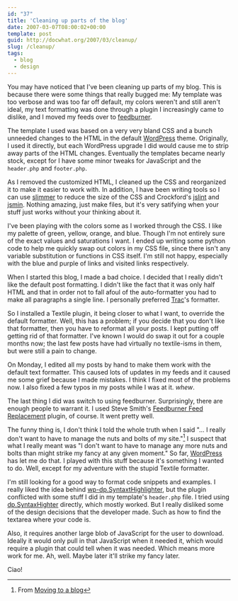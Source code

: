 ```yaml
---
id: "37"
title: 'Cleaning up parts of the blog'
date: 2007-03-07T08:00:02+00:00
template: post
guid: http://docwhat.org/2007/03/cleanup/
slug: /cleanup/
tags:
  - blog
  - design
---
```


You may have noticed that I've been cleaning up parts of my blog. This is
because there were some things that really bugged me: My template was too
verbose and was too far off default, my colors weren't and still aren't ideal,
my text formatting was done through a plugin I increasingly came to dislike, and
I moved my feeds over to [feedburner](http://feedburner.com/).

<!-- more -->

The template I used was based on a very very bland CSS and a bunch unneeded
changes to the HTML in the default [WordPress](http://wordpress.org/) theme.
Originally, I used it directly, but each WordPress upgrade I did would cause me
to strip away parts of the HTML changes. Eventually the templates became nearly
stock, except for I have some minor tweaks for JavaScript and the `header.php`
and `footer.php`.

As I removed the customized HTML, I cleaned up the CSS and reorganized it to
make it easier to work with. In addition, I have been writing tools so I can use
[slimmer](http://www.issuetrackerproduct.com/Documentation#slimmer) to reduce
the size of the CSS and Crockford's [jslint](http://www.jslint.com/) and
[jsmin](http://www.crockford.com/javascript/jsmin.html). Nothing amazing, just
make files, but it's very satifying when your stuff just works without your
thinking about it.

I've been playing with the colors some as I worked through the CSS. I like my
palette of green, yellow, orange, and blue. Though I'm not entirely sure of the
exact values and saturations I want. I ended up writing some python code to help
me quickly swap out colors in my CSS file, since there isn't any variable
substitution or functions in CSS itself. I'm still not happy, especially with
the blue and purple of links and visited links respectively.

When I started this blog, I made a bad choice. I decided that I really didn't
like the default post formatting. I didn't like the fact that it was only half
HTML and that in order not to fall afoul of the auto-formatter you had to make
all paragraphs a single line. I personally preferred
[Trac](http://trac.edgewall.org/)'s formatter.

So I installed a Textile plugin, it being closer to what I want, to override the
default formatter. Well, this has a problem; if you decide that you don't like
that formatter, then you have to reformat all your posts. I kept putting off
getting rid of that formatter. I've known I would do swap it out for a couple
months now; the last few posts have had virtually no textile-isms in them, but
were still a pain to change.

On Monday, I edited all my posts by hand to make them work with the default text
formatter. This caused lots of updates in my feeds and it caused me some grief
because I made mistakes. I think I fixed most of the problems now. I also fixed
a few typos in my posts while I was at it. _whew_.

The last thing I did was switch to using feedburner. Surprisingly, there are
enough people to warrant it. I used Steve Smith's
[Feedburner Feed Replacement](http://orderedlist.com/wordpress-plugins/feedburner-plugin/)
plugin, of course. It went pretty well.

The funny thing is, I don't think I told the whole truth when I said "… I really
don't want to have to manage the nuts and bolts of my site."[^1] I suspect that
what I really meant was "I don't want to have to manage any more nuts and bolts
than might strike my fancy at any given moment." So far,
[WordPress](http://wordpress.org/) has let me do that. I played with this stuff
because it's something I wanted to do. Well, except for my adventure with the
stupid Textile formatter.

I'm still looking for a good way to format code snippets and examples. I really
liked the idea behind
[wp-dp.SyntaxtHighlighter](http://blog.rubypdf.com/2006/09/28/wp-dpsyntaxhighlightersource-code-syntax-highlighting-plugin/),
but the plugin conflicted with some stuff I did in my template's `header.php`
file. I tried using
[dp.SyntaxHighter](http://www.dreamprojections.com/SyntaxHighlighter/) directly,
which mostly worked. But I really disliked some of the design decisions that the
developer made. Such as how to find the textarea where your code is.

Also, it requires another large blob of JavaScript for the user to download.
Ideally it would only pull in that JavaScript when it needed it, which would
require a plugin that could tell when it was needed. Which means more work for
me. Ah, well. Maybe later it'll strike my fancy later.

Ciao!

[^1]: From [Moving to a blog](http://docwhat.org/2006/09/moving-to-a-blog/)
